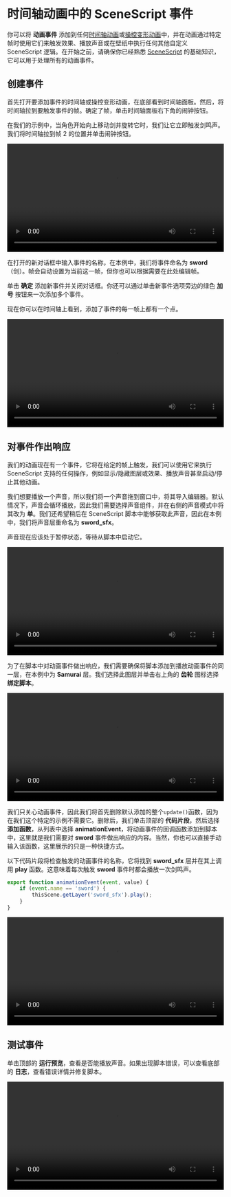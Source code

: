 # 时间轴动画中的 SceneScript 事件

你可以将 **动画事件** 添加到任何[时间轴动画](/wallpaper-engine-docs/scene/timeline/introduction)或[操控变形动画](/wallpaper-engine-docs/scene/puppet-warp/introduction)中，并在动画通过特定帧时使用它们来触发效果、播放声音或在壁纸中执行任何其他自定义 SceneScript 逻辑。在开始之前，请确保你已经熟悉 [SceneScript](/wallpaper-engine-docs/scene/scenescript/introduction) 的基础知识，它可以用于处理所有的动画事件。

## 创建事件

首先打开要添加事件的时间轴或操控变形动画，在底部看到时间轴面板。然后，将时间轴拉到要触发事件的帧。确定了帧，单击时间轴面板右下角的闹钟按钮。

在我们的示例中，当角色开始向上移动剑并旋转它时，我们让它立即触发剑鸣声。我们将时间轴拉到帧 2 的位置并单击闹钟按钮。

<video width="100%" controls>
  <source :src="$withBase('/videos/timeline_animationevents_open_dialog.mp4')" type="video/mp4">
  Your browser does not support the video tag.
</video>

在打开的新对话框中输入事件的名称，在本例中，我们将事件命名为 **sword**（剑）。帧会自动设置为当前这一帧，但你也可以根据需要在此处编辑帧。

单击 **确定** 添加新事件并关闭对话框。你还可以通过单击新事件选项旁边的绿色 **加号** 按钮来一次添加多个事件。

现在你可以在时间轴上看到，添加了事件的每一帧上都有一个点。

<video width="100%" controls>
  <source :src="$withBase('/videos/timeline_animationevents_add_event.mp4')" type="video/mp4">
  Your browser does not support the video tag.
</video>


## 对事件作出响应

我们的动画现在有一个事件，它将在给定的帧上触发，我们可以使用它来执行 SceneScript 支持的任何操作，例如显示/隐藏图层或效果、播放声音甚至启动/停止其他动画。

我们想要播放一个声音，所以我们将一个声音拖到窗口中，将其导入编辑器。默认情况下，声音会循环播放，因此我们需要选择声音组件，并在右侧的声音模式中将其改为 **单**。我们还希望稍后在 SceneScript 脚本中能够获取此声音，因此在本例中，我们将声音层重命名为 **sword_sfx**。

声音现在应该处于暂停状态，等待从脚本中启动它。

<video width="100%" controls>
  <source :src="$withBase('/videos/timeline_animationevents_import_sound.mp4')" type="video/mp4">
  Your browser does not support the video tag.
</video>

为了在脚本中对动画事件做出响应，我们需要确保将脚本添加到播放动画事件的同一层，在本例中为 **Samurai** 层。我们选择此图层并单击右上角的 **齿轮** 图标选择 **绑定脚本**。

<video width="100%" controls>
  <source :src="$withBase('/videos/timeline_animationevents_add_script.mp4')" type="video/mp4">
  Your browser does not support the video tag.
</video>

我们只关心动画事件，因此我们将首先删除默认添加的整个`update()`函数，因为在我们这个特定的示例不需要它。删除后，我们单击顶部的 **代码片段**，然后选择 **添加函数**，从列表中选择 **animationEvent**，将动画事件的回调函数添加到脚本中，这里就是我们需要对 **sword** 事件做出响应的内容。当然，你也可以直接手动输入该函数，这里展示的只是一种快捷方式。

以下代码片段将检查触发的动画事件的名称，它将找到 **sword_sfx** 层并在其上调用 **play** 函数。这意味着每次触发 **sword** 事件时都会播放一次剑鸣声。

```js
export function animationEvent(event, value) {
	if (event.name == 'sword') {
		thisScene.getLayer('sword_sfx').play();
	}
}
```

<video width="100%" controls>
  <source :src="$withBase('/videos/timeline_animationevents_edit_script.mp4')" type="video/mp4">
  Your browser does not support the video tag.
</video>


## 测试事件

单击顶部的 **运行预览**，查看是否能播放声音。如果出现脚本错误，可以查看底部的 **日志**，查看错误详情并修复脚本。

<video width="100%" controls>
  <source :src="$withBase('/videos/timeline_animationevents_complete.mp4')" type="video/mp4">
  Your browser does not support the video tag.
</video>
